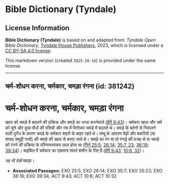 # Bible Dictionary (Tyndale)

## License Information

**Bible Dictionary (Tyndale)** is based on and adapted from: _Tyndale Open Bible Dictionary_, [Tyndale House Publishers](https://tyndaleopenresources.com/), 2023, which is licensed under a [CC BY-SA 4.0 license](https://creativecommons.org/licenses/by-sa/4.0/legalcode.en).

This markdown version (created `2025-10-16`) is provided under the same license.



--------------------------------

## चर्म-शोधन करना, चर्मकार, चमड़ा रंगना (id: 381242)

चर्म\-शोधन करना, चर्मकार, चमड़ा रंगना
=====================================

खाल को चमड़े में बदलने की प्रक्रिया और चमड़े का धन्धा करनेवाले ([प्रेरि 9:43](https://ref.ly/Acts9:43))। चर्मकार खाल और चर्म को चूने और कुछ पौधों की पत्तियों और रस में भिगोकर चमड़े में बदलते थे। चमड़े के बर्तनों से निकलने वाली दुर्गंध के कारण चमड़े के चर्मकार शहरों के बाहर रहते थे। तम्बू के आवरण मेढ़ों और बकरियों (या शायद समुद्री गायों) की चमड़े की खाल से बनाए जाते थे। चमड़े का रंग या तो रंगाई की वजह से या चमड़े को रंगने की प्रक्रिया के परिणामस्वरूप लाल होता था ([निर्ग 25:5](https://ref.ly/Exod25:5); [26:14](https://ref.ly/Exod26:14); [35:7, 23](https://ref.ly/Exod35:7,Exod35:23); [36:19](https://ref.ly/Exod36:19); [39:34](https://ref.ly/Exod39:34))। बाइबिल में चर्मकार का एकमात्र संदर्भ शमौन के लिए है ([प्रेरि 9:43](https://ref.ly/Acts9:43); [10:6, 32](https://ref.ly/Acts10:6,Acts10:32))।

*यह भी देखें* चमड़ा।

* **Associated Passages:** EXO 25:5; EXO 26:14; EXO 35:7; EXO 35:23; EXO 36:19; EXO 39:34; ACT 9:43; ACT 10:6; ACT 10:32

